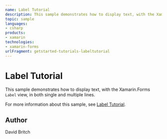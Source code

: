 ```yaml
---
name: Label Tutorial
description: This sample demonstrates how to display text, with the Xamarin.Forms Label view, in both single and multiple lines. For more information about this sample, see Label Tutorial.
topic: sample
languages:
- csharp
products:
- xamarin
technologies:
- xamarin-forms
urlFragment: getstarted-tutorials-labeltutorial
---
```

Label Tutorial
==============

This sample demonstrates how to display text, with the Xamarin.Forms `Label` view, in both single and multiple lines.

For more information about this sample, see [Label Tutorial](https://docs.microsoft.com/xamarin/get-started/tutorials/label/).

Author
------

David Britch
